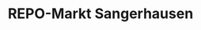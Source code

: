---
title: "REPO-Markt Sangerhausen"
url: /sangerhausen/repo-markt-sangerhausen/
shop: Kramladen
---